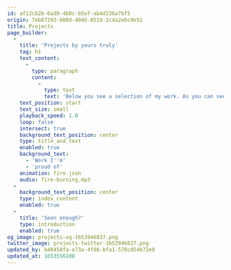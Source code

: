 ```yaml
---
id: af12cb2b-6ad9-4b0c-b5ef-ab4d336a7bf5
origin: 7eb87293-600d-404b-8519-2c4a2ebc9e51
title: Projects
page_builder:
  -
    title: 'Projects by yours truly'
    tag: h1
    text_content:
      -
        type: paragraph
        content:
          -
            type: text
            text: 'Below you see a selection of my work. As you can see, I love websites for and by people who do good.'
    text_position: start
    text_size: small
    playback_speed: 1.0
    loop: false
    intersect: true
    background_text_position: center
    type: title_and_text
    enabled: true
    background_text:
      - 'Work I''m'
      - 'proud of'
    animation: fire.json
    audio: fire-burning.mp3
  -
    background_text_position: center
    type: index_content
    enabled: true
  -
    title: 'Seen enough?'
    type: introduction
    enabled: true
og_image: projects-og-1653946837.png
twitter_image: projects-twitter-1653946837.png
updated_by: b40458fa-e73a-4f88-bfa1-570cd54b72e0
updated_at: 1653556108
---
```

